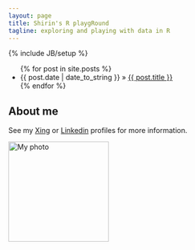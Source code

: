 ```yaml
---
layout: page
title: Shirin's R playgRound
tagline: exploring and playing with data in R
---
```

{% include JB/setup %}

<ul class="posts">
  {% for post in site.posts %}
    <li><span>{{ post.date | date_to_string }}</span> &raquo; <a href="{{ BASE_PATH }}{{ post.url }}">{{ post.title }}</a></li>
  {% endfor %}
</ul>

## About me

See my [Xing](http://www.xing.com/profile/Shirin_Glander) or [Linkedin](http://de.linkedin.com/in/shirin-glander-01120881) profiles for more information.

<img src="{{ site.url }}/assets/images/Bewerbungsfoto.jpg" alt="My photo" width="200">